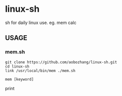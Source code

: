 # linux-sh
sh for daily linux use. eg. mem calc

## USAGE

### mem.sh
```
git clone https://github.com/aobozhang/linux-sh.git
cd linux-sh
link /usr/local/bin/mem ./mem.sh

mem [keyword]
```

print

